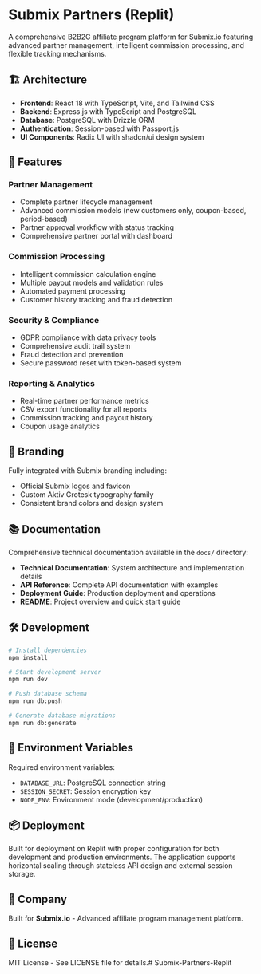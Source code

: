 # Submix Partners (Replit)

A comprehensive B2B2C affiliate program platform for Submix.io featuring advanced partner management, intelligent commission processing, and flexible tracking mechanisms.

## 🏗️ Architecture

- **Frontend**: React 18 with TypeScript, Vite, and Tailwind CSS
- **Backend**: Express.js with TypeScript and PostgreSQL
- **Database**: PostgreSQL with Drizzle ORM
- **Authentication**: Session-based with Passport.js
- **UI Components**: Radix UI with shadcn/ui design system

## 🚀 Features

### Partner Management
- Complete partner lifecycle management
- Advanced commission models (new customers only, coupon-based, period-based)
- Partner approval workflow with status tracking
- Comprehensive partner portal with dashboard

### Commission Processing
- Intelligent commission calculation engine
- Multiple payout models and validation rules
- Automated payment processing
- Customer history tracking and fraud detection

### Security & Compliance
- GDPR compliance with data privacy tools
- Comprehensive audit trail system
- Fraud detection and prevention
- Secure password reset with token-based system

### Reporting & Analytics
- Real-time partner performance metrics
- CSV export functionality for all reports
- Commission tracking and payout history
- Coupon usage analytics

## 🎨 Branding

Fully integrated with Submix branding including:
- Official Submix logos and favicon
- Custom Aktiv Grotesk typography family
- Consistent brand colors and design system

## 📚 Documentation

Comprehensive technical documentation available in the `docs/` directory:

- **Technical Documentation**: System architecture and implementation details
- **API Reference**: Complete API documentation with examples
- **Deployment Guide**: Production deployment and operations
- **README**: Project overview and quick start guide

## 🛠️ Development

```bash
# Install dependencies
npm install

# Start development server
npm run dev

# Push database schema
npm run db:push

# Generate database migrations
npm run db:generate
```

## 🔧 Environment Variables

Required environment variables:
- `DATABASE_URL`: PostgreSQL connection string
- `SESSION_SECRET`: Session encryption key
- `NODE_ENV`: Environment mode (development/production)

## 📦 Deployment

Built for deployment on Replit with proper configuration for both development and production environments. The application supports horizontal scaling through stateless API design and external session storage.

## 🏢 Company

Built for **Submix.io** - Advanced affiliate program management platform.

## 📄 License

MIT License - See LICENSE file for details.# Submix-Partners-Replit
